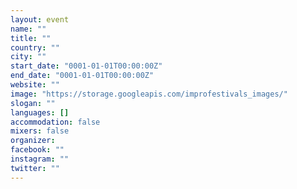 ```yaml
---
layout: event
name: ""
title: ""
country: ""
city: ""
start_date: "0001-01-01T00:00:00Z"
end_date: "0001-01-01T00:00:00Z"
website: ""
image: "https://storage.googleapis.com/improfestivals_images/"
slogan: ""
languages: []
accommodation: false
mixers: false
organizer: 
facebook: ""
instagram: ""
twitter: ""
---
```




